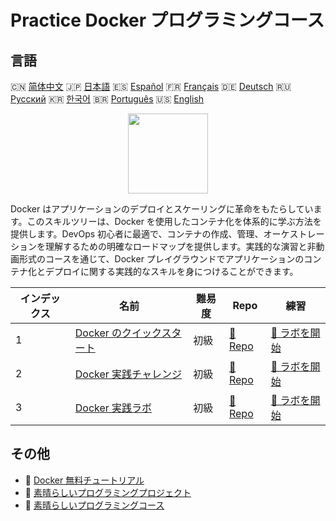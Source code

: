 # Practice Docker プログラミングコース

## 言語

🇨🇳 [简体中文](README_zh.md) 🇯🇵 [日本語](README_ja.md) 🇪🇸 [Español](README_es.md) 🇫🇷 [Français](README_fr.md) 🇩🇪 [Deutsch](README_de.md) 🇷🇺 [Русский](README_ru.md) 🇰🇷 [한국어](README_ko.md) 🇧🇷 [Português](README_pt.md) 🇺🇸 [English](README.md) 

<div align="center">
<img width="128px" src="https://file.labex.io/path/X5zPui0XRqNx.png">
</div>

Docker はアプリケーションのデプロイとスケーリングに革命をもたらしています。このスキルツリーは、Docker を使用したコンテナ化を体系的に学ぶ方法を提供します。DevOps 初心者に最適で、コンテナの作成、管理、オーケストレーションを理解するための明確なロードマップを提供します。実践的な演習と非動画形式のコースを通じて、Docker プレイグラウンドでアプリケーションのコンテナ化とデプロイに関する実践的なスキルを身につけることができます。

|   インデックス | 名前                                                                             | 難易度   | Repo                                                                | 練習                                                                    |
|----------------|----------------------------------------------------------------------------------|----------|---------------------------------------------------------------------|-------------------------------------------------------------------------|
|              1 | [Docker のクイックスタート](https://labex.io/ja/courses/quick-start-with-docker) | 初級     | [🔗 Repo](https://github.com/labex-labs/quick-start-with-docker)    | [🚀 ラボを開始](https://labex.io/ja/courses/quick-start-with-docker)    |
|              2 | [Docker 実践チャレンジ](https://labex.io/ja/courses/docker-practice-challenges)  | 初級     | [🔗 Repo](https://github.com/labex-labs/docker-practice-challenges) | [🚀 ラボを開始](https://labex.io/ja/courses/docker-practice-challenges) |
|              3 | [Docker 実践ラボ](https://labex.io/ja/courses/docker-practice-labs)              | 初級     | [🔗 Repo](https://github.com/labex-labs/docker-practice-labs)       | [🚀 ラボを開始](https://labex.io/ja/courses/docker-practice-labs)       |

## その他

- 🔗 [Docker 無料チュートリアル](https://github.com/labex-labs/docker-free-tutorials)
- 🔗 [素晴らしいプログラミングプロジェクト](https://github.com/labex-labs/awesome-programming-projects)
- 🔗 [素晴らしいプログラミングコース](https://github.com/labex-labs/awesome-programming-courses)


